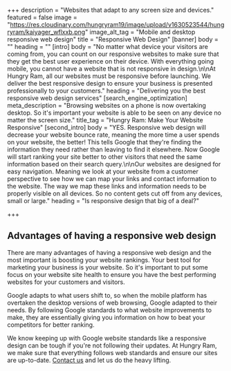 +++
description = "Websites that adapt to any screen size and devices."
featured = false
image = "https://res.cloudinary.com/hungryram19/image/upload/v1630523544/hungryram/kaiyager_wflxxb.png"
image_alt_tag = "Mobile and desktop responsive web design"
title = "Responsive Web Design"
[banner]
body = ""
heading = ""
[intro]
body = "No matter what device your visitors are coming from, you can count on our responsive websites to make sure that they get the best user experience on their device. With everything going mobile, you cannot have a website that is not responsive in design.\n\nAt Hungry Ram, all our websites must be responsive before launching. We deliver the best responsive design to ensure your business is presented professionally to your customers."
heading = "Delivering you the best responsive web design services"
[search_engine_optimization]
meta_description = "Browsing websites on a phone is now overtaking desktop. So it's important your website is able to be seen on any device no matter the screen size."
title_tag = "Hungry Ram: Make Your Website Responsive"
[second_intro]
body = "YES. Responsive web design will decrease your website bounce rate, meaning the more time a user spends on your website, the better! This tells Google that they're finding the information they need rather than leaving to find it elsewhere. Now Google will start ranking your site better to other visitors that need the same information based on their search query.\n\nOur websites are designed for easy navigation. Meaning we look at your website from a customer perspective to see how we can map your links and contact information to the website. The way we map these links and information needs to be properly visible on all devices. So no content gets cut off from any devices, small or large."
heading = "Is responsive design that big of a deal?"

+++
## Advantages of having a responsive web design

There are many advantages of having a responsive web design and the most important is boosting your website rankings. Your best tool for marketing your business is your website. So it's important to put some focus on your website site health to ensure you have the best performing websites for your customers and visitors.

Google adapts to what users shift to, so when the mobile platform has overtaken the desktop versions of web browsing, Google adapted to their needs. By following Google standards to what website improvements to make, they are essentially giving you information on how to beat your competitors for better ranking.

We know keeping up with Google website standards like a responsive design can be tough if you're not following their updates. At Hungry Ram, we make sure that everything follows web standards and ensure our sites are up-to-date. [Contact us](/contact) and let us do the heavy lifting.